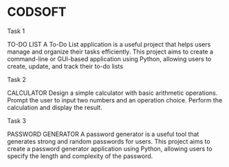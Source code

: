 # CODSOFT


Task 1

TO-DO LIST
A To-Do List application is a useful project that helps users manage
and organize their tasks efficiently. This project aims to create a
command-line or GUl-based application using Python, allowing
users to create, update, and track their to-do lists

Task 2

CALCULATOR
Design a simple calculator with basic arithmetic operations.
Prompt the user to input two numbers and an operation choice.
Perform the calculation and display the result.



Task 3

PASSWORD GENERATOR
A password generator is a useful tool that generates strong and
random passwords for users. This project aims to create a
password generator application using Python, allowing users to
specify the length and complexity of the password.
